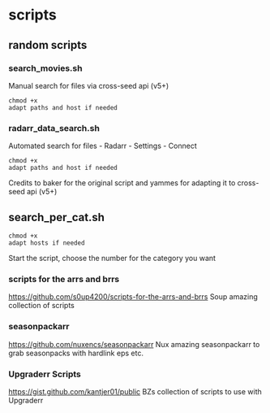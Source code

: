# scripts
## random scripts

### search_movies.sh
Manual search for files via cross-seed api (v5+)
```
chmod +x 
adapt paths and host if needed
```
### radarr_data_search.sh 
Automated search for files - Radarr - Settings - Connect
```
chmod +x 
adapt paths and host if needed
```
Credits to baker for the original script and yammes for adapting it to cross-seed api (v5+)

## search_per_cat.sh
```
chmod +x 
adapt hosts if needed
```
Start the script, choose the number for the category you want

### scripts for the arrs and brrs
https://github.com/s0up4200/scripts-for-the-arrs-and-brrs
Soup amazing collection of scripts

### seasonpackarr
https://github.com/nuxencs/seasonpackarr
Nux amazing seasonpackarr to grab seasonpacks with hardlink eps etc.

### Upgraderr Scripts
https://gist.github.com/kantjer01/public
BZs collection of scripts to use with Upgraderr
